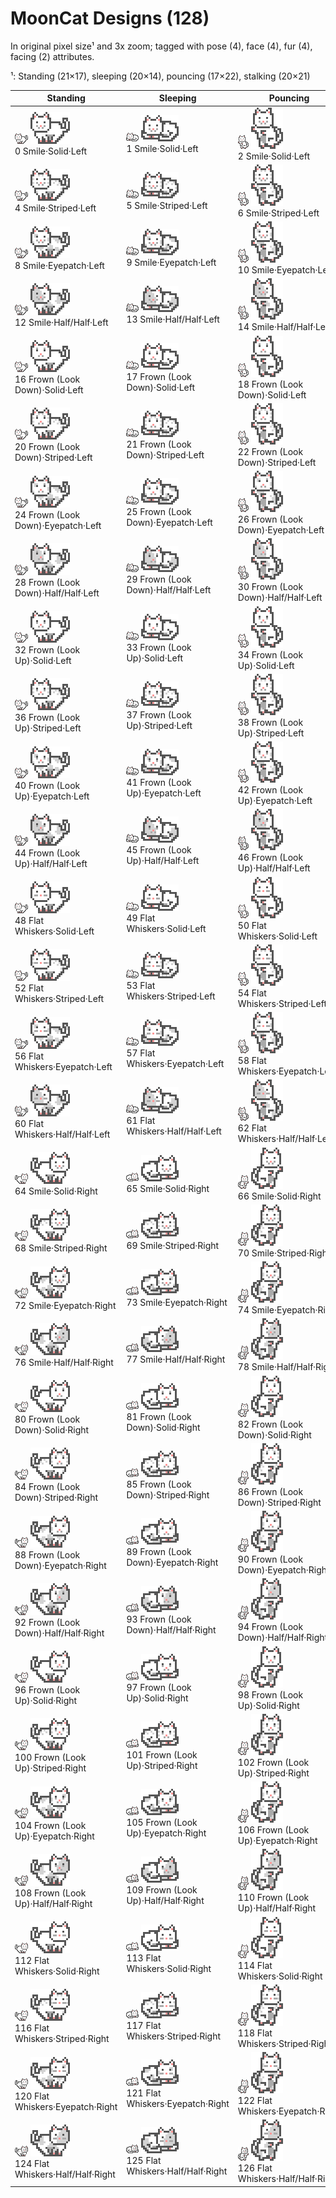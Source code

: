# MoonCat Designs (128)

In original pixel size¹ and 3x zoom; tagged with pose (4), face (4), fur (4), facing (2) attributes.

¹: Standing (21×17), sleeping (20×14), pouncing (17×22), stalking (20×21)


| Standing | Sleeping | Pouncing | Stalking |
|----------|----------|----------|----------|
|  ![](i/design-000.png) ![](i/design-000x3.png) <br> 0 Smile·Solid·Left | ![](i/design-001.png) ![](i/design-001x3.png) <br> 1 Smile·Solid·Left | ![](i/design-002.png) ![](i/design-002x3.png) <br> 2 Smile·Solid·Left | ![](i/design-003.png) ![](i/design-003x3.png) <br> 3 Smile·Solid·Left |
|  ![](i/design-004.png) ![](i/design-004x3.png) <br> 4 Smile·Striped·Left | ![](i/design-005.png) ![](i/design-005x3.png) <br> 5 Smile·Striped·Left | ![](i/design-006.png) ![](i/design-006x3.png) <br> 6 Smile·Striped·Left | ![](i/design-007.png) ![](i/design-007x3.png) <br> 7 Smile·Striped·Left |
|  ![](i/design-008.png) ![](i/design-008x3.png) <br> 8 Smile·Eyepatch·Left | ![](i/design-009.png) ![](i/design-009x3.png) <br> 9 Smile·Eyepatch·Left | ![](i/design-010.png) ![](i/design-010x3.png) <br> 10 Smile·Eyepatch·Left | ![](i/design-011.png) ![](i/design-011x3.png) <br> 11 Smile·Eyepatch·Left |
|  ![](i/design-012.png) ![](i/design-012x3.png) <br> 12 Smile·Half/Half·Left | ![](i/design-013.png) ![](i/design-013x3.png) <br> 13 Smile·Half/Half·Left | ![](i/design-014.png) ![](i/design-014x3.png) <br> 14 Smile·Half/Half·Left | ![](i/design-015.png) ![](i/design-015x3.png) <br> 15 Smile·Half/Half·Left |
|  ![](i/design-016.png) ![](i/design-016x3.png) <br> 16 Frown (Look Down)·Solid·Left | ![](i/design-017.png) ![](i/design-017x3.png) <br> 17 Frown (Look Down)·Solid·Left | ![](i/design-018.png) ![](i/design-018x3.png) <br> 18 Frown (Look Down)·Solid·Left | ![](i/design-019.png) ![](i/design-019x3.png) <br> 19 Frown (Look Down)·Solid·Left |
|  ![](i/design-020.png) ![](i/design-020x3.png) <br> 20 Frown (Look Down)·Striped·Left | ![](i/design-021.png) ![](i/design-021x3.png) <br> 21 Frown (Look Down)·Striped·Left | ![](i/design-022.png) ![](i/design-022x3.png) <br> 22 Frown (Look Down)·Striped·Left | ![](i/design-023.png) ![](i/design-023x3.png) <br> 23 Frown (Look Down)·Striped·Left |
|  ![](i/design-024.png) ![](i/design-024x3.png) <br> 24 Frown (Look Down)·Eyepatch·Left | ![](i/design-025.png) ![](i/design-025x3.png) <br> 25 Frown (Look Down)·Eyepatch·Left | ![](i/design-026.png) ![](i/design-026x3.png) <br> 26 Frown (Look Down)·Eyepatch·Left | ![](i/design-027.png) ![](i/design-027x3.png) <br> 27 Frown (Look Down)·Eyepatch·Left |
|  ![](i/design-028.png) ![](i/design-028x3.png) <br> 28 Frown (Look Down)·Half/Half·Left | ![](i/design-029.png) ![](i/design-029x3.png) <br> 29 Frown (Look Down)·Half/Half·Left | ![](i/design-030.png) ![](i/design-030x3.png) <br> 30 Frown (Look Down)·Half/Half·Left | ![](i/design-031.png) ![](i/design-031x3.png) <br> 31 Frown (Look Down)·Half/Half·Left |
|  ![](i/design-032.png) ![](i/design-032x3.png) <br> 32 Frown (Look Up)·Solid·Left | ![](i/design-033.png) ![](i/design-033x3.png) <br> 33 Frown (Look Up)·Solid·Left | ![](i/design-034.png) ![](i/design-034x3.png) <br> 34 Frown (Look Up)·Solid·Left | ![](i/design-035.png) ![](i/design-035x3.png) <br> 35 Frown (Look Up)·Solid·Left |
|  ![](i/design-036.png) ![](i/design-036x3.png) <br> 36 Frown (Look Up)·Striped·Left | ![](i/design-037.png) ![](i/design-037x3.png) <br> 37 Frown (Look Up)·Striped·Left | ![](i/design-038.png) ![](i/design-038x3.png) <br> 38 Frown (Look Up)·Striped·Left | ![](i/design-039.png) ![](i/design-039x3.png) <br> 39 Frown (Look Up)·Striped·Left |
|  ![](i/design-040.png) ![](i/design-040x3.png) <br> 40 Frown (Look Up)·Eyepatch·Left | ![](i/design-041.png) ![](i/design-041x3.png) <br> 41 Frown (Look Up)·Eyepatch·Left | ![](i/design-042.png) ![](i/design-042x3.png) <br> 42 Frown (Look Up)·Eyepatch·Left | ![](i/design-043.png) ![](i/design-043x3.png) <br> 43 Frown (Look Up)·Eyepatch·Left |
|  ![](i/design-044.png) ![](i/design-044x3.png) <br> 44 Frown (Look Up)·Half/Half·Left | ![](i/design-045.png) ![](i/design-045x3.png) <br> 45 Frown (Look Up)·Half/Half·Left | ![](i/design-046.png) ![](i/design-046x3.png) <br> 46 Frown (Look Up)·Half/Half·Left | ![](i/design-047.png) ![](i/design-047x3.png) <br> 47 Frown (Look Up)·Half/Half·Left |
|  ![](i/design-048.png) ![](i/design-048x3.png) <br> 48 Flat Whiskers·Solid·Left | ![](i/design-049.png) ![](i/design-049x3.png) <br> 49 Flat Whiskers·Solid·Left | ![](i/design-050.png) ![](i/design-050x3.png) <br> 50 Flat Whiskers·Solid·Left | ![](i/design-051.png) ![](i/design-051x3.png) <br> 51 Flat Whiskers·Solid·Left |
|  ![](i/design-052.png) ![](i/design-052x3.png) <br> 52 Flat Whiskers·Striped·Left | ![](i/design-053.png) ![](i/design-053x3.png) <br> 53 Flat Whiskers·Striped·Left | ![](i/design-054.png) ![](i/design-054x3.png) <br> 54 Flat Whiskers·Striped·Left | ![](i/design-055.png) ![](i/design-055x3.png) <br> 55 Flat Whiskers·Striped·Left |
|  ![](i/design-056.png) ![](i/design-056x3.png) <br> 56 Flat Whiskers·Eyepatch·Left | ![](i/design-057.png) ![](i/design-057x3.png) <br> 57 Flat Whiskers·Eyepatch·Left | ![](i/design-058.png) ![](i/design-058x3.png) <br> 58 Flat Whiskers·Eyepatch·Left | ![](i/design-059.png) ![](i/design-059x3.png) <br> 59 Flat Whiskers·Eyepatch·Left |
|  ![](i/design-060.png) ![](i/design-060x3.png) <br> 60 Flat Whiskers·Half/Half·Left | ![](i/design-061.png) ![](i/design-061x3.png) <br> 61 Flat Whiskers·Half/Half·Left | ![](i/design-062.png) ![](i/design-062x3.png) <br> 62 Flat Whiskers·Half/Half·Left | ![](i/design-063.png) ![](i/design-063x3.png) <br> 63 Flat Whiskers·Half/Half·Left |
|  ![](i/design-064.png) ![](i/design-064x3.png) <br> 64 Smile·Solid·Right | ![](i/design-065.png) ![](i/design-065x3.png) <br> 65 Smile·Solid·Right | ![](i/design-066.png) ![](i/design-066x3.png) <br> 66 Smile·Solid·Right | ![](i/design-067.png) ![](i/design-067x3.png) <br> 67 Smile·Solid·Right |
|  ![](i/design-068.png) ![](i/design-068x3.png) <br> 68 Smile·Striped·Right | ![](i/design-069.png) ![](i/design-069x3.png) <br> 69 Smile·Striped·Right | ![](i/design-070.png) ![](i/design-070x3.png) <br> 70 Smile·Striped·Right | ![](i/design-071.png) ![](i/design-071x3.png) <br> 71 Smile·Striped·Right |
|  ![](i/design-072.png) ![](i/design-072x3.png) <br> 72 Smile·Eyepatch·Right | ![](i/design-073.png) ![](i/design-073x3.png) <br> 73 Smile·Eyepatch·Right | ![](i/design-074.png) ![](i/design-074x3.png) <br> 74 Smile·Eyepatch·Right | ![](i/design-075.png) ![](i/design-075x3.png) <br> 75 Smile·Eyepatch·Right |
|  ![](i/design-076.png) ![](i/design-076x3.png) <br> 76 Smile·Half/Half·Right | ![](i/design-077.png) ![](i/design-077x3.png) <br> 77 Smile·Half/Half·Right | ![](i/design-078.png) ![](i/design-078x3.png) <br> 78 Smile·Half/Half·Right | ![](i/design-079.png) ![](i/design-079x3.png) <br> 79 Smile·Half/Half·Right |
|  ![](i/design-080.png) ![](i/design-080x3.png) <br> 80 Frown (Look Down)·Solid·Right | ![](i/design-081.png) ![](i/design-081x3.png) <br> 81 Frown (Look Down)·Solid·Right | ![](i/design-082.png) ![](i/design-082x3.png) <br> 82 Frown (Look Down)·Solid·Right | ![](i/design-083.png) ![](i/design-083x3.png) <br> 83 Frown (Look Down)·Solid·Right |
|  ![](i/design-084.png) ![](i/design-084x3.png) <br> 84 Frown (Look Down)·Striped·Right | ![](i/design-085.png) ![](i/design-085x3.png) <br> 85 Frown (Look Down)·Striped·Right | ![](i/design-086.png) ![](i/design-086x3.png) <br> 86 Frown (Look Down)·Striped·Right | ![](i/design-087.png) ![](i/design-087x3.png) <br> 87 Frown (Look Down)·Striped·Right |
|  ![](i/design-088.png) ![](i/design-088x3.png) <br> 88 Frown (Look Down)·Eyepatch·Right | ![](i/design-089.png) ![](i/design-089x3.png) <br> 89 Frown (Look Down)·Eyepatch·Right | ![](i/design-090.png) ![](i/design-090x3.png) <br> 90 Frown (Look Down)·Eyepatch·Right | ![](i/design-091.png) ![](i/design-091x3.png) <br> 91 Frown (Look Down)·Eyepatch·Right |
|  ![](i/design-092.png) ![](i/design-092x3.png) <br> 92 Frown (Look Down)·Half/Half·Right | ![](i/design-093.png) ![](i/design-093x3.png) <br> 93 Frown (Look Down)·Half/Half·Right | ![](i/design-094.png) ![](i/design-094x3.png) <br> 94 Frown (Look Down)·Half/Half·Right | ![](i/design-095.png) ![](i/design-095x3.png) <br> 95 Frown (Look Down)·Half/Half·Right |
|  ![](i/design-096.png) ![](i/design-096x3.png) <br> 96 Frown (Look Up)·Solid·Right | ![](i/design-097.png) ![](i/design-097x3.png) <br> 97 Frown (Look Up)·Solid·Right | ![](i/design-098.png) ![](i/design-098x3.png) <br> 98 Frown (Look Up)·Solid·Right | ![](i/design-099.png) ![](i/design-099x3.png) <br> 99 Frown (Look Up)·Solid·Right |
|  ![](i/design-100.png) ![](i/design-100x3.png) <br> 100 Frown (Look Up)·Striped·Right | ![](i/design-101.png) ![](i/design-101x3.png) <br> 101 Frown (Look Up)·Striped·Right | ![](i/design-102.png) ![](i/design-102x3.png) <br> 102 Frown (Look Up)·Striped·Right | ![](i/design-103.png) ![](i/design-103x3.png) <br> 103 Frown (Look Up)·Striped·Right |
|  ![](i/design-104.png) ![](i/design-104x3.png) <br> 104 Frown (Look Up)·Eyepatch·Right | ![](i/design-105.png) ![](i/design-105x3.png) <br> 105 Frown (Look Up)·Eyepatch·Right | ![](i/design-106.png) ![](i/design-106x3.png) <br> 106 Frown (Look Up)·Eyepatch·Right | ![](i/design-107.png) ![](i/design-107x3.png) <br> 107 Frown (Look Up)·Eyepatch·Right |
|  ![](i/design-108.png) ![](i/design-108x3.png) <br> 108 Frown (Look Up)·Half/Half·Right | ![](i/design-109.png) ![](i/design-109x3.png) <br> 109 Frown (Look Up)·Half/Half·Right | ![](i/design-110.png) ![](i/design-110x3.png) <br> 110 Frown (Look Up)·Half/Half·Right | ![](i/design-111.png) ![](i/design-111x3.png) <br> 111 Frown (Look Up)·Half/Half·Right |
|  ![](i/design-112.png) ![](i/design-112x3.png) <br> 112 Flat Whiskers·Solid·Right | ![](i/design-113.png) ![](i/design-113x3.png) <br> 113 Flat Whiskers·Solid·Right | ![](i/design-114.png) ![](i/design-114x3.png) <br> 114 Flat Whiskers·Solid·Right | ![](i/design-115.png) ![](i/design-115x3.png) <br> 115 Flat Whiskers·Solid·Right |
|  ![](i/design-116.png) ![](i/design-116x3.png) <br> 116 Flat Whiskers·Striped·Right | ![](i/design-117.png) ![](i/design-117x3.png) <br> 117 Flat Whiskers·Striped·Right | ![](i/design-118.png) ![](i/design-118x3.png) <br> 118 Flat Whiskers·Striped·Right | ![](i/design-119.png) ![](i/design-119x3.png) <br> 119 Flat Whiskers·Striped·Right |
|  ![](i/design-120.png) ![](i/design-120x3.png) <br> 120 Flat Whiskers·Eyepatch·Right | ![](i/design-121.png) ![](i/design-121x3.png) <br> 121 Flat Whiskers·Eyepatch·Right | ![](i/design-122.png) ![](i/design-122x3.png) <br> 122 Flat Whiskers·Eyepatch·Right | ![](i/design-123.png) ![](i/design-123x3.png) <br> 123 Flat Whiskers·Eyepatch·Right |
|  ![](i/design-124.png) ![](i/design-124x3.png) <br> 124 Flat Whiskers·Half/Half·Right | ![](i/design-125.png) ![](i/design-125x3.png) <br> 125 Flat Whiskers·Half/Half·Right | ![](i/design-126.png) ![](i/design-126x3.png) <br> 126 Flat Whiskers·Half/Half·Right | ![](i/design-127.png) ![](i/design-127x3.png) <br> 127 Flat Whiskers·Half/Half·Right |
